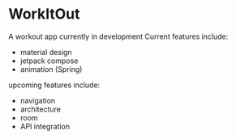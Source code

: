 # WorkItOut
A workout app currently in development
Current features include:

* material design
* jetpack compose
* animation (Spring)

upcoming features include:

* navigation
* architecture
* room
* API integration

